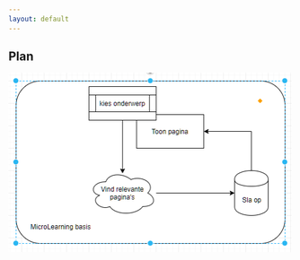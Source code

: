 ```yaml
---
layout: default
---
```


## Plan

![basic plan](https://github.com/mylene/MicroLearning/blob/master/docs/images/Knipsel.PNG?raw=true "Basic plan") 